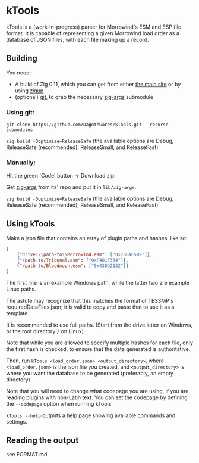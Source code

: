 # kTools
kTools is a (work-in-progress) parser for Morrowind's ESM and ESP file format. It is capable of representing a given Morrowind load order as a database of JSON files, with each file making up a record.

## Building
You need:
- A build of Zig 0.11, which you can get from either [the main site](https://ziglang.org/download/) or by using [zigup](https://github.com/marler8997/zigup)
- (optional) [git](https://git-scm.com/), to grab the necessary [zig-args](https://github.com/MasterQ32/zig-args) submodule

### Using git:

``git clone https://github.com/DagothGares/kTools.git --recurse-submodules``

``zig build -Doptimize=ReleaseSafe`` (the available options are Debug, ReleaseSafe (recommended), ReleaseSmall, and ReleaseFast)

### Manually:
Hit the green 'Code' button -> Download zip.

Get [zig-args](https://github.com/MasterQ32/zig-args) from its' repo and put it in ``lib/zig-args``.

``zig build -Doptimize=ReleaseSafe`` (the available options are Debug, ReleaseSafe (recommended), ReleaseSmall, and ReleaseFast)

## Using kTools
Make a json file that contains an array of plugin paths and hashes, like so:
```json
[
    {"drive:\\path-to\\Morrowind.esm": ["0x7B6AF5B9"]},
    {"/path-to/Tribunal.esm": ["0xF481F334"]},
    {"/path-to/Bloodmoon.esm": ["0x43DD2132"]}
]
```
The first line is an example Windows path, while the latter two are example Linux paths.

The astute may recognize that this matches the format of TES3MP's requiredDataFiles.json; it is valid to copy and paste that to use it as a template.

It is recommended to use full paths. (Start from the drive letter on Windows, or the root directory ``/`` on Linux)

Note that while you are allowed to specify multiple hashes for each file, only the first hash is checked, to ensure that the data generated is authoritative.

Then, run ``kTools <load_order.json> <output_directory>``, where ``<load_order.json>`` is the json file you created, and ``<output_directory>`` is where you want the database to be generated (preferably, an empty directory).

Note that you will need to change what codepage you are using, if you are reading plugins with non-Latin text. You can set the codepage by defining the ``--codepage`` option when running kTools.

``kTools --help`` outputs a help page showing available commands and settings.

## Reading the output
see FORMAT.md
